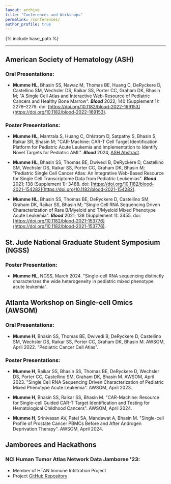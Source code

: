 ```yaml
---
layout: archive
title: "Conferences and Workshops"
permalink: /conferences/
author_profile: true
---
```


{% include base_path %}

----------------

## American Society of Hematology (ASH)
### Oral Presentations:
* **Mumme HL**, Bhasin SS, Nawaz M, Thomas BE, Huang C, DeRyckere D, Castellino SM, Wechsler DS, Raikar SS, Porter CC, Graham DK, Bhasin M; "A Single Cell Atlas and Interactive Web-Resource of Pediatric Cancers and Healthy Bone Marrow". ***Blood*** 2022; 140 (Supplement 1): 2278–2279. doi: [https://doi.org/10.1182/blood-2022-169153](https://doi.org/10.1182/blood-2022-169153).

### Poster Presentations: 
* **Mumme HL**, Mantrala S, Huang C, Ohlstrom D, Satpathy S, Bhasin S, Raikar SR, Bhasin M; "CAR-Machine: CAR-T Cell Target Identification Platform for Pediatric Acute Leukemia and Implementation to Identify Novel Targets for Pediatric AML". ***Blood*** 2024, [ASH Abstract](https://ash.confex.com/ash/2024/webprogram/Paper210175.html).
  
* **Mumme HL**, Bhasin SS, Thomas  BE, Dwivedi B, DeRyckere D, Castellino SM, Wechsler DS, Raikar SS, Porter CC, Graham DK, Bhasin M; "Pediatric Single Cell Cancer Atlas: An Integrative Web-Based Resource for Single Cell Transcriptome Data from Pediatric Leukemias". ***Blood*** 2021; 138 (Supplement 1): 3488. doi: [https://doi.org/10.1182/blood-2021-154282](https://doi.org/10.1182/blood-2021-154282).

* **Mumme HL**, Bhasin SS, Thomas BE, DeRyckere D, Castellino SM, Graham DK, Raikar SS, Bhasin M; "Single Cell RNA Sequencing Driven Characterization of Rare B/Myeloid and T/Myeloid Mixed Phenotype Acute Leukemia". ***Blood*** 2021; 138 (Supplement 1): 3455. doi: [https://doi.org/10.1182/blood-2021-153776](https://doi.org/10.1182/blood-2021-153776).

## St. Jude National Graduate Student Symposium (NGSS)
### Poster Presentation:
* **Mumme HL**, NGSS, March 2024. "Single-cell RNA sequencing distinctly characterizes the wide heterogeneity in pediatric mixed phenotype acute leukemia".

## Atlanta Workshop on Single-cell Omics (AWSOM)

### Oral Presentations:
* **Mumme H**, Bhasin SS, Thomas BE, Dwivedi B, DeRyckere D, Castellino SM, Wechsler DS, Raikar SS, Porter CC, Graham DK, Bhasin M. AWSOM, April 2022. "Pediatric Cancer Cell Atlas".

### Poster Presentations:
* **Mumme H**, Raikar SS, Bhasin SS, Thomas BE, DeRyckere D, Wechsler DS, Porter CC, Castellino SM, Graham DK, Bhasin M. AWSOM, April 2023. "Single Cell RNA Sequencing
Driven Characterization of Pediatric Mixed Phenotype Acute Leukemia". AWSOM, April 2023.

* **Mumme H**, Bhasin SS, Raikar SS, Bhasin M. "CAR-Machine: Resource for Single-cell Guided CAR-T Target Identification and Testing for Hematological Childhood Cancers". AWSOM, April 2024.

* **Mumme H**, Srinivasan AV, Patel SA, Mandawat A, Bhasin M. "Single-cell Profile of Prostate Cancer PBMCs Before and After Androgen Deprivation Therapy". AWSOM, April 2024.

## Jamborees and Hackathons
### NCI Human Tumor Atlas Network Data Jamboree '23:
- Member of HTAN Immune Infiltration Project
- Project [GitHub Repository](https://github.com/NCI-HTAN-Jamborees/Immune-infiltration)
